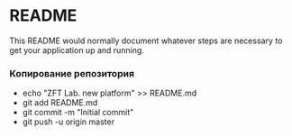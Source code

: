# README #

This README would normally document whatever steps are necessary to get your application up and running.


### Копирование репозитория ###

* echo "ZFT Lab. new platform" >> README.md
* git add README.md
* git commit -m "Initial commit"
* git push -u origin master


